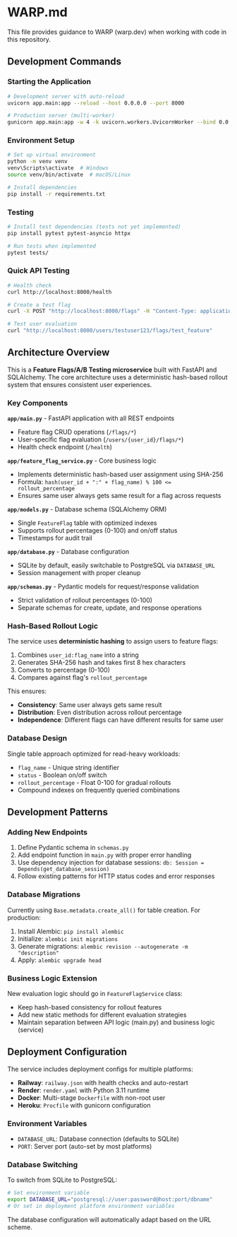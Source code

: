 # WARP.md

This file provides guidance to WARP (warp.dev) when working with code in this repository.

## Development Commands

### Starting the Application
```bash
# Development server with auto-reload
uvicorn app.main:app --reload --host 0.0.0.0 --port 8000

# Production server (multi-worker)
gunicorn app.main:app -w 4 -k uvicorn.workers.UvicornWorker --bind 0.0.0.0:8000
```

### Environment Setup
```bash
# Set up virtual environment
python -m venv venv
venv\Scripts\activate  # Windows
source venv/bin/activate  # macOS/Linux

# Install dependencies
pip install -r requirements.txt
```

### Testing
```bash
# Install test dependencies (tests not yet implemented)
pip install pytest pytest-asyncio httpx

# Run tests when implemented
pytest tests/
```

### Quick API Testing
```bash
# Health check
curl http://localhost:8000/health

# Create a test flag
curl -X POST "http://localhost:8000/flags" -H "Content-Type: application/json" -d '{"flag_name": "test_feature", "status": true, "rollout_percentage": 50.0}'

# Test user evaluation
curl "http://localhost:8000/users/testuser123/flags/test_feature"
```

## Architecture Overview

This is a **Feature Flags/A/B Testing microservice** built with FastAPI and SQLAlchemy. The core architecture uses a deterministic hash-based rollout system that ensures consistent user experiences.

### Key Components

**`app/main.py`** - FastAPI application with all REST endpoints
- Feature flag CRUD operations (`/flags/*`)
- User-specific flag evaluation (`/users/{user_id}/flags/*`)
- Health check endpoint (`/health`)

**`app/feature_flag_service.py`** - Core business logic
- Implements deterministic hash-based user assignment using SHA-256
- Formula: `hash(user_id + ":" + flag_name) % 100 <= rollout_percentage`
- Ensures same user always gets same result for a flag across requests

**`app/models.py`** - Database schema (SQLAlchemy ORM)
- Single `FeatureFlag` table with optimized indexes
- Supports rollout percentages (0-100) and on/off status
- Timestamps for audit trail

**`app/database.py`** - Database configuration
- SQLite by default, easily switchable to PostgreSQL via `DATABASE_URL`
- Session management with proper cleanup

**`app/schemas.py`** - Pydantic models for request/response validation
- Strict validation of rollout percentages (0-100)
- Separate schemas for create, update, and response operations

### Hash-Based Rollout Logic

The service uses **deterministic hashing** to assign users to feature flags:

1. Combines `user_id:flag_name` into a string
2. Generates SHA-256 hash and takes first 8 hex characters
3. Converts to percentage (0-100)
4. Compares against flag's `rollout_percentage`

This ensures:
- **Consistency**: Same user always gets same result
- **Distribution**: Even distribution across rollout percentage
- **Independence**: Different flags can have different results for same user

### Database Design

Single table approach optimized for read-heavy workloads:
- `flag_name` - Unique string identifier
- `status` - Boolean on/off switch
- `rollout_percentage` - Float 0-100 for gradual rollouts
- Compound indexes on frequently queried combinations

## Development Patterns

### Adding New Endpoints
1. Define Pydantic schema in `schemas.py`
2. Add endpoint function in `main.py` with proper error handling
3. Use dependency injection for database sessions: `db: Session = Depends(get_database_session)`
4. Follow existing patterns for HTTP status codes and error responses

### Database Migrations
Currently using `Base.metadata.create_all()` for table creation. For production:
1. Install Alembic: `pip install alembic`
2. Initialize: `alembic init migrations`
3. Generate migrations: `alembic revision --autogenerate -m "description"`
4. Apply: `alembic upgrade head`

### Business Logic Extension
New evaluation logic should go in `FeatureFlagService` class:
- Keep hash-based consistency for rollout features
- Add new static methods for different evaluation strategies
- Maintain separation between API logic (main.py) and business logic (service)

## Deployment Configuration

The service includes deployment configs for multiple platforms:
- **Railway**: `railway.json` with health checks and auto-restart
- **Render**: `render.yaml` with Python 3.11 runtime
- **Docker**: Multi-stage `Dockerfile` with non-root user
- **Heroku**: `Procfile` with gunicorn configuration

### Environment Variables
- `DATABASE_URL`: Database connection (defaults to SQLite)
- `PORT`: Server port (auto-set by most platforms)

### Database Switching
To switch from SQLite to PostgreSQL:
```bash
# Set environment variable
export DATABASE_URL="postgresql://user:password@host:port/dbname"
# Or set in deployment platform environment variables
```

The database configuration will automatically adapt based on the URL scheme.